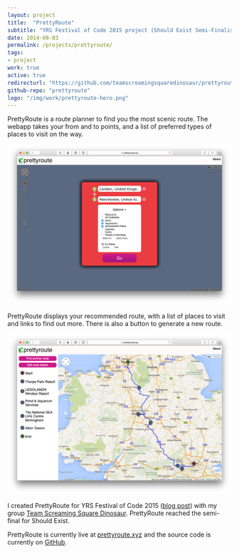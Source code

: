 ```yaml
---
layout: project
title:  "PrettyRoute"
subtitle: "YRS Festival of Code 2015 project (Should Exist Semi-Finalist) - a route planner to find you the most scenic route"
date: 2014-08-03
permalink: /projects/prettyroute/
tags:
- project
work: true
active: true
redirecturl: "https://github.com/teamscreamingsquaredinosaur/prettyroute"
github-repo: "prettyroute"
logo: "/img/work/prettyroute-hero.png"
---
```


PrettyRoute is a route planner to find you the most scenic route. The webapp takes your from and to points, and a list of preferred types of places to visit on the way.

![Screenshot](/img/work/prettyroute-screenshot.png)
 
PrettyRoute displays your recommended route, with a list of places to visit and links to find out more. There is also a button to generate a new route.

![Screenshot](/img/work/prettyroute-screenshot2.png)

I created PrettyRoute for YRS Festival of Code 2015 ([blog post](/blog/yrs2015/)) with my group [Team Screaming Square Dinosaur](https://github.com/teamscreamingsquaredinosaur). PrettyRoute reached the semi-final for Should Exist.

PrettyRoute is currently live at [prettyroute.xyz](https://prettyroute.xyz) and the source code is currently on [GitHub](https://github.com/teamscreamingsquaredinosaur/prettyroute).